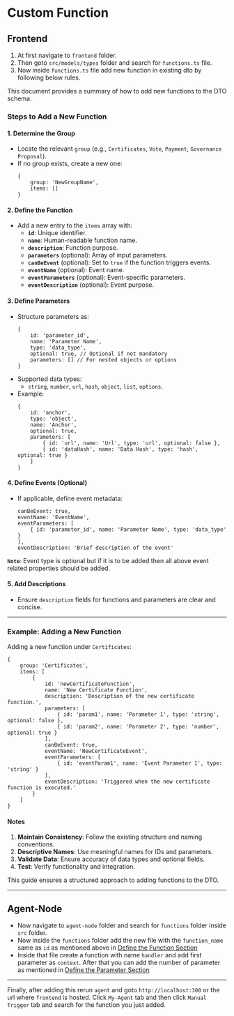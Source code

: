 # Custom Function

## Frontend

1. At first navigate to `frontend` folder.
2. Then goto `src/models/types` folder and search for `functions.ts` file.
3. Now inside `functions.ts` file add new function in existing dto by following below rules.

This document provides a summary of how to add new functions to the DTO schema.

### Steps to Add a New Function

#### 1. **Determine the Group**

- Locate the relevant `group` (e.g., `Certificates`, `Vote`, `Payment`, `Governance Proposal`).
- If no group exists, create a new one:
  ```
  {
      group: 'NewGroupName',
      items: []
  }
  ```

#### 2. **Define the Function**

- Add a new entry to the `items` array with:
  <a id="function_id"></a>
    - **`id`**: Unique identifier.
    - **`name`**: Human-readable function name.
    - **`description`**: Function purpose.
    - **`parameters`** (optional): Array of input parameters.
    - **`canBeEvent`** (optional): Set to `true` if the function triggers events.
    - **`eventName`** (optional): Event name.
    - **`eventParameters`** (optional): Event-specific parameters.
    - **`eventDescription`** (optional): Event purpose.

<a id="parameters"></a>

#### 3. **Define Parameters**

- Structure parameters as:
  ```
  {
      id: 'parameter_id',
      name: 'Parameter Name',
      type: 'data_type',
      optional: true, // Optional if not mandatory
      parameters: [] // For nested objects or options
  }
  ```
- Supported data types:
    - `string`, `number`, `url`, `hash`, `object`, `list`, `options`.
- Example:
  ```
  {
      id: 'anchor',
      type: 'object',
      name: 'Anchor',
      optional: true,
      parameters: [
          { id: 'url', name: 'Url', type: 'url', optional: false },
          { id: 'dataHash', name: 'Data Hash', type: 'hash', optional: true }
      ]
  }
  ```

#### 4. **Define Events** (Optional)

- If applicable, define event metadata:
  ```
  canBeEvent: true,
  eventName: 'EventName',
  eventParameters: [
      { id: 'parameter_id', name: 'Parameter Name', type: 'data_type' }
  ],
  eventDescription: 'Brief description of the event'
  ```

**`Note`**: Event type is optional but if it is to be added then all above event related properties should be added.

#### 5. **Add Descriptions**

- Ensure `description` fields for functions and parameters are clear and concise.

---

### Example: Adding a New Function

Adding a new function under `Certificates`:

```
{
    group: 'Certificates',
    items: [
        {
            id: 'newCertificateFunction',
            name: 'New Certificate Function',
            description: 'Description of the new certificate function.',
            parameters: [
                { id: 'param1', name: 'Parameter 1', type: 'string', optional: false },
                { id: 'param2', name: 'Parameter 2', type: 'number', optional: true }
            ],
            canBeEvent: true,
            eventName: 'NewCertificateEvent',
            eventParameters: [
                { id: 'eventParam1', name: 'Event Parameter 1', type: 'string' }
            ],
            eventDescription: 'Triggered when the new certificate function is executed.'
        }
    ]
}
```

#### Notes

1. **Maintain Consistency**: Follow the existing structure and naming conventions.
2. **Descriptive Names**: Use meaningful names for IDs and parameters.
3. **Validate Data**: Ensure accuracy of data types and optional fields.
4. **Test**: Verify functionality and integration.

This guide ensures a structured approach to adding functions to the DTO.

---

## Agent-Node

- Now navigate to `agent-node` folder and search for `functions` folder inside `src` folder.
- Now inside the `functions` folder add the new file with the `function_name` same as `id` as mentioned above
  in [Define the Function Section](#function_id)
- Inside that file create a function with name `handler` and add first parameter as `context`. After that you can add
  the number of parameter as mentioned in [Define the Parameter Section](#parameters)

---

Finally, after adding this rerun `agent` and goto `http://localhost:300` or the url where `frontend` is hosted. Click
`My-Agent` tab and then click `Manual Trigger` tab and search for the function you just added.